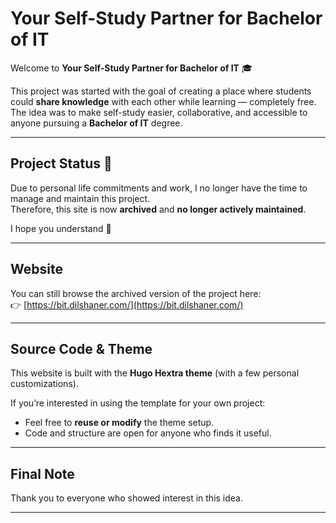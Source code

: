 # Your Self-Study Partner for Bachelor of IT

Welcome to **Your Self-Study Partner for Bachelor of IT** 🎓  

This project was started with the goal of creating a place where students could **share knowledge** with each other while learning — completely free. The idea was to make self-study easier, collaborative, and accessible to anyone pursuing a **Bachelor of IT** degree.

---

## Project Status 🚧
Due to personal life commitments and work, I no longer have the time to manage and maintain this project.  
Therefore, this site is now **archived** and **no longer actively maintained**.  

I hope you understand 🙏

---

## Website
You can still browse the archived version of the project here:  
👉 [https://bit.dilshaner.com/](https://bit.dilshaner.com/)

---

## Source Code & Theme
This website is built with the **Hugo Hextra theme** (with a few personal customizations).  

If you’re interested in using the template for your own project:  
- Feel free to **reuse or modify** the theme setup.  
- Code and structure are open for anyone who finds it useful.  

---

## Final Note
Thank you to everyone who showed interest in this idea.  

---
